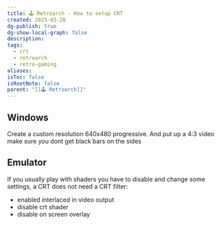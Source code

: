 ```yaml
---
title: 🕹️ Retroarch - How to setup CRT
created: 2025-03-28
dg-publish: true
dg-show-local-graph: false
description: 
tags:
  - crt
  - retroarch
  - retro-gaming
aliases: 
isToc: false
isRootNote: false
parent: "[[🕹️ Retroarch]]"
---
```

## Windows
Create a custom resolution 640x480 progressive. And put up a 4:3 video make sure you dont get black bars on the sides
## Emulator
If you usually play with shaders you have to disable and change some settings, a CRT does not need a CRT filter:
* enabled interlaced in video output
* disable crt shader
* disable on screen overlay 
